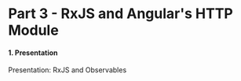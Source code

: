 # Part 3 - RxJS and Angular's HTTP Module

#### 1. Presentation

Presentation: RxJS and Observables

